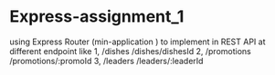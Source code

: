 # Express-assignment_1

using Express Router (min-application ) to implement in REST API at different endpoint like 
1,              /dishes         /dishes/dishesId
2,              /promotions    /promotions/:promoId
3,              /leaders       /leaders/:leaderId
